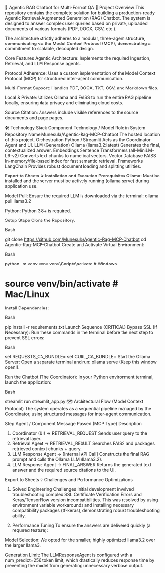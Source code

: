 🤖 Agentic RAG Chatbot for Multi-Format QA
🚀 Project Overview
This repository contains the complete solution for building a production-ready Agentic Retrieval-Augmented Generation (RAG) Chatbot. The system is designed to answer complex user queries based on private, uploaded documents of various formats (PDF, DOCX, CSV, etc.).

The architecture strictly adheres to a modular, three-agent structure, communicating via the Model Context Protocol (MCP), demonstrating a commitment to scalable, decoupled design.

Core Features
Agentic Architecture: Implements the required Ingestion, Retrieval, and LLM Response agents.

Protocol Adherence: Uses a custom implementation of the Model Context Protocol (MCP) for structured inter-agent communication.

Multi-Format Support: Handles PDF, DOCX, TXT, CSV, and Markdown files.

Local & Private: Utilizes Ollama and FAISS to run the entire RAG pipeline locally, ensuring data privacy and eliminating cloud costs.

Source Citation: Answers include visible references to the source documents and page pages.

🛠️ Technology Stack
Component	Technology / Model	Role in System
Repository Name	Munesula/Agentic-Rag-MCP-Chatbot	The hosted location of this project.
Orchestration	Python / Streamlit	Acts as the Coordinator Agent and UI.
LLM (Generation)	Ollama (llama3.2:latest)	Generates the final, contextualized answer.
Embeddings	Sentence Transformers (all-MiniLM-L6-v2)	Converts text chunks to numerical vectors.
Vector Database	FAISS	In-memory/file-based index for fast semantic retrieval.
Frameworks	LangChain	Provides robust document loading and splitting utilities.

Export to Sheets
⚙️ Installation and Execution
Prerequisites
Ollama: Must be installed and the server must be actively running (ollama serve) during application use.

Model Pull: Ensure the required LLM is downloaded via the terminal: ollama pull llama3.2

Python: Python 3.8+ is required.

Setup Steps
Clone the Repository:

Bash

git clone https://github.com/Munesula/Agentic-Rag-MCP-Chatbot
cd Agentic-Rag-MCP-Chatbot
Create and Activate Virtual Environment:

Bash

python -m venv venv
venv\Scripts\activate  # Windows
# source venv/bin/activate # Mac/Linux
Install Dependencies:

Bash

pip install -r requirements.txt
Launch Sequence (CRITICAL)
Bypass SSL (If Necessary): Run these commands in the terminal before the next step to prevent SSL errors:

Bash

set REQUESTS_CA_BUNDLE=
set CURL_CA_BUNDLE=
Start the Ollama Server: Open a separate terminal and run: ollama serve (Keep this window open!).

Run the Chatbot (The Coordinator): In your Python environment terminal, launch the application:

Bash

streamlit run streamlit_app.py
🗺️ Architectural Flow (Model Context Protocol)
The system operates as a sequential pipeline managed by the Coordinator, using structured messages for inter-agent communication.

Step	Agent / Component	Message Passed (MCP Type)	Description
1.	Coordinator (UI)	→ RETRIEVAL_REQUEST	Sends user query to the retrieval layer.
2.	Retrieval Agent	→ RETRIEVAL_RESULT	Searches FAISS and packages retrieved context chunks + query.
3.	LLM Response Agent	→ [Internal API Call]	Constructs the final RAG prompt and calls the Ollama LLM (llama3.2).
4.	LLM Response Agent	→ FINAL_ANSWER	Returns the generated text answer and the required source citations to the UI.

Export to Sheets
💡 Challenges and Performance Optimizations
1. Solved Engineering Challenges
Initial development involved troubleshooting complex SSL Certificate Verification Errors and Keras/TensorFlow version incompatibilities. This was resolved by using environment variable workarounds and installing necessary compatibility packages (tf-keras), demonstrating robust troubleshooting ability.

2. Performance Tuning
To ensure the answers are delivered quickly (a required feature):

Model Selection: We opted for the smaller, highly optimized llama3.2 over the larger llama3.

Generation Limit: The LLMResponseAgent is configured with a num_predict=256 token limit, which drastically reduces response time by preventing the model from generating unnecessary verbose output.
